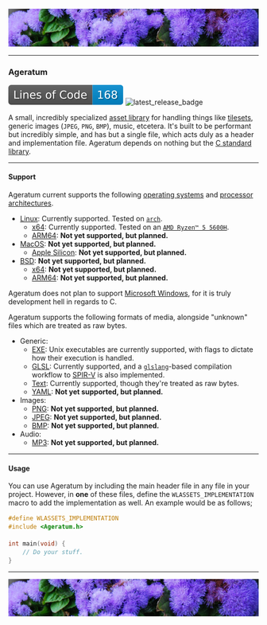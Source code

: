 ![top_banner](./.github/banner.jpg)

---

### Ageratum
![loc_badge](https://github.com/waterlily-team/ageratum/blob/badges/loc.svg)
![latest_release_badge](https://img.shields.io/github/v/release/waterlily-team/ageratum?label=Latest&include_preleases=true)

A small, incredibly specialized [asset library](https://en.wikipedia.org/wiki/Digital_asset_management) for handling things like [tilesets](https://en.wikipedia.org/wiki/Tile-based_video_game#Tile_set), generic images (`JPEG`, `PNG`, `BMP`), music, etcetera. It's built to be performant but incredibly simple, and has but a single file, which acts duly as a header and implementation file. Ageratum depends on nothing but the [C standard library](https://en.wikipedia.org/wiki/C_standard_library).

---

#### Support
Ageratum current supports the following [operating systems](https://en.wikipedia.org/wiki/Operating_system) and [processor architectures](https://en.wikipedia.org/wiki/Instruction_set_architecture).

- [Linux](https://en.wikipedia.org/wiki/Linux): Currently supported. Tested on [`arch`](https://en.wikipedia.org/wiki/Arch_Linux).
    - [x64](https://en.wikipedia.org/wiki/X86-64): Currently supported. Tested on an [`AMD Ryzen™ 5 5600H`](https://en.wikipedia.org/wiki/List_of_AMD_Ryzen_processors#Desktop_processors).
    - [ARM64](https://en.wikipedia.org/wiki/AArch64): **Not yet supported, but planned.**
- [MacOS](https://en.wikipedia.org/wiki/MacOS): **Not yet supported, but planned.**
    - [Apple Silicon](https://en.wikipedia.org/wiki/Apple_silicon): **Not yet supported, but planned.**
- [BSD](https://en.wikipedia.org/wiki/Berkeley_Software_Distribution): **Not yet supported, but planned.**
    - [x64](https://en.wikipedia.org/wiki/X86-64): **Not yet supported, but planned.**
    - [ARM64](https://en.wikipedia.org/wiki/AArch64): **Not yet supported, but planned.**

Ageratum does not plan to support [Microsoft Windows](https://en.wikipedia.org/wiki/Microsoft_Windows), for it is truly development hell in regards to C.

Ageratum supports the following formats of media, alongside "unknown" files which are treated as raw bytes.

- Generic:
    - [EXE](https://en.wikipedia.org/wiki/Executable): Unix executables are currently supported, with flags to dictate how their execution is handled.
    - [GLSL](https://en.wikipedia.org/wiki/OpenGL_Shading_Language): Currently supported, and a [`glslang`](https://github.com/KhronosGroup/glslang)-based compilation workflow to [SPIR-V](https://en.wikipedia.org/wiki/Standard_Portable_Intermediate_Representation) is also implemented.
    - [Text](https://en.wikipedia.org/wiki/Text_file): Currently supported, though they're treated as raw bytes.
    - [YAML](https://en.wikipedia.org/wiki/YAML): **Not yet supported, but planned.**
- Images:
    - [PNG](https://en.wikipedia.org/wiki/PNG): **Not yet supported, but planned.**
    - [JPEG](https://en.wikipedia.org/wiki/JPEG): **Not yet supported, but planned.**
    - [BMP](https://en.wikipedia.org/wiki/Bitmap): **Not yet supported, but planned.**
- Audio:
    - [MP3](https://en.wikipedia.org/wiki/MP3): **Not yet supported, but planned.**

---

#### Usage
You can use Ageratum by including the main header file in any file in your project. However, in **one** of these files, define the `WLASSETS_IMPLEMENTATION` macro to add the implementation as well. An example would be as follows;

```c
#define WLASSETS_IMPLEMENTATION
#include <Ageratum.h>

int main(void) {
    // Do your stuff.
}
```

---

![bottom_banner](./.github/banner.jpg)
